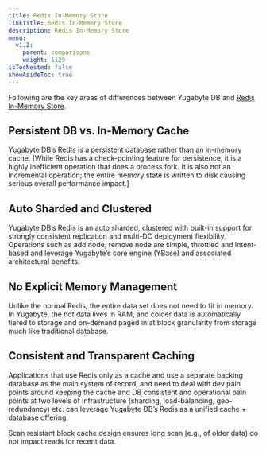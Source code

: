 ```yaml
---
title: Redis In-Memory Store
linkTitle: Redis In-Memory Store
description: Redis In-Memory Store
menu:
  v1.2:
    parent: comparisons
    weight: 1129
isTocNested: false
showAsideToc: true
---
```


Following are the key areas of differences between Yugabyte DB and [Redis In-Memory Store](https://redis.io/).

## Persistent DB vs. In-Memory Cache

Yugabyte DB’s Redis is a persistent database rather than an in-memory cache. [While Redis has a
check-pointing feature for persistence, it is a highly inefficient operation that does a process
fork. It is also not an incremental operation; the entire memory state is written to disk causing
serious overall performance impact.]

## Auto Sharded and Clustered

Yugabyte DB’s Redis is an auto sharded, clustered with built-in support for strongly consistent
replication and multi-DC deployment flexibility. Operations such as add node, remove node are
simple, throttled and intent-based and leverage Yugabyte’s core engine (YBase) and associated
architectural benefits.

## No Explicit Memory Management

Unlike the normal Redis, the entire data set does not need to fit in memory. In Yugabyte, the hot
data lives in RAM, and colder data is automatically tiered to storage and on-demand paged in at
block granularity from storage much like traditional database.


## Consistent and Transparent Caching

Applications that use Redis only as a cache and use a separate backing database as the main system
of record, and need to deal with dev pain points around keeping the cache and DB consistent and
operational pain points at two levels of infrastructure (sharding, load-balancing, geo-redundancy)
etc. can leverage Yugabyte DB’s Redis as a unified cache + database offering.

Scan resistant block cache design ensures long scan (e.g., of older data) do not impact reads for
recent data.
